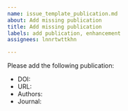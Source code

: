 ```yaml
---
name: issue_template_publication.md
about: Add missing publication
title: Add missing publication
labels: add publication, enhancement
assignees: lnnrtwttkhn

---
```


Please add the following publication:

- DOI: 
- URL:  
- Authors: 
- Journal:
